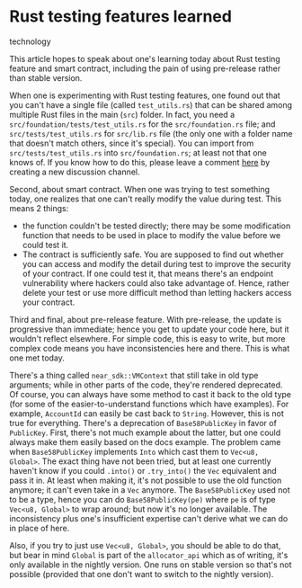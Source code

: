 # Rust testing features learned
technology

This article hopes to speak about one's learning today about Rust testing feature and smart contract, including the pain of using pre-release rather than stable version. 

When one is experimenting with Rust testing features, one found out that you can't have a single file (called `test_utils.rs`) that can be shared among multiple Rust files in the main (`src`) folder. In fact, you need a `src/foundation/tests/test_utils.rs` for the `src/foundation.rs` file; and `src/tests/test_utils.rs` for `src/lib.rs` file (the only one with a folder name that doesn't match others, since it's special). You can import from `src/tests/test_utils.rs` into `src/foundation.rs`; at least not that one knows of. 
If you know how to do this, please leave a comment [here](https://github.com/Wabinab/Wabinab.github.io/discussions) by creating a new discussion channel. 

Second, about smart contract. When one was trying to test something today, one realizes that one can't really modify the value during test. This means 2 things: 

- the function couldn't be tested directly; there may be some modification function that needs to be used in place to modify the value before we could test it. 
- The contract is sufficiently safe. You are supposed to find out whether you can access and modify the detail during test to improve the security of your contract. If one could test it, that means there's an endpoint vulnerability where hackers could also take advantage of. Hence, rather delete your test or use more difficult method than letting hackers access your contract. 

Third and final, about pre-release feature. With pre-release, the update is progressive than immediate; hence you get to update your code here, but it wouldn't reflect elsewhere. For simple code, this is easy to write, but more complex code means you have inconsistencies here and there. This is what one met today. 

There's a thing called `near_sdk::VMContext` that still take in old type arguments; while in other parts of the code, they're rendered deprecated. Of course, you can always have some method to cast it back to the old type (for some of the easier-to-understand functions which have examples). For example, `AccountId` can easily be cast back to `String`. 
However, this is not true for everything. There's a deprecation of `Base58PublicKey` in favor of `PublicKey`. First, there's not much example about the latter, but one could always make them easily based on the docs example. The problem came when `Base58PublicKey` implements `Into` which cast them to `Vec<u8, Global>`. 
The exact thing have not been tried, but at least one currently haven't know if you could `.into()` or `.try_into()` the `Vec` equivalent and pass it in. At least when making it, it's not possible to use the old function anymore; it can't even take in a `Vec` anymore. 
The `Base58PublicKey` used not to be a type, hence you can do `Base58PublicKey(pe)` where `pe` is of type `Vec<u8, Global>` to wrap around; but now it's no longer available. The inconsistency plus one's insufficient expertise can't derive what we can do in place of here. 

Also, if you try to just use `Vec<u8, Global>`, you should be able to do that, but bear in mind `Global` is part of the `allocator_api` which as of writing, it's only available in the nightly version. One runs on stable version so that's not possible (provided that one don't want to switch to the nightly version). 
